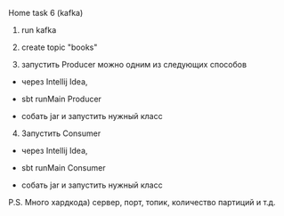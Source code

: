 Home task 6 (kafka)

1. run kafka

2. create topic "books"

3. запустить Producer можно одним из следующих способов

- через Intellij Idea,

- sbt runMain Producer

- собать jar и запустить нужный класс

4. Запустить Consumer

- через Intellij Idea,

- sbt runMain Consumer

- собать jar и запустить нужный класс

P.S. Много хардкода) сервер, порт, топик, количество партиций и т.д. 